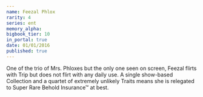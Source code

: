 ```yaml
---
name: Feezal Phlox
rarity: 4
series: ent
memory_alpha:
bigbook_tier: 10
in_portal: true
date: 01/01/2016
published: true
---
```


One of the trio of Mrs. Phloxes but the only one seen on screen, Feezal flirts with Trip but does not flirt with any daily use. A single show-based Collection and a quartet of extremely unlikely Traits means she is relegated to Super Rare Behold Insurance™ at best.
